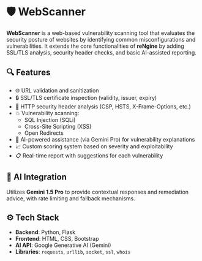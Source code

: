# 🛡️  WebScanner

**WebScanner** is a web-based vulnerability scanning tool that evaluates the security posture of websites by identifying common misconfigurations and vulnerabilities. It extends the core functionalities of **reNgine** by adding SSL/TLS analysis, security header checks, and basic AI-assisted reporting.

## 🔍 Features

- 🌐 URL validation and sanitization
- 🔒 SSL/TLS certificate inspection (validity, issuer, expiry)
- 🧾 HTTP security header analysis (CSP, HSTS, X-Frame-Options, etc.)
- 💥 Vulnerability scanning:
  - SQL Injection (SQLi)
  - Cross-Site Scripting (XSS)
  - Open Redirects
- 🧠 AI-powered assistance (via Gemini Pro) for vulnerability explanations
- 📈 Custom scoring system based on severity and exploitability
- 📋 Real-time report with suggestions for each vulnerability

## 🧠 AI Integration

Utilizes **Gemini 1.5 Pro** to provide contextual responses and remediation advice, with rate limiting and fallback mechanisms.

## ⚙️ Tech Stack

- **Backend**: Python, Flask
- **Frontend**: HTML, CSS, Bootstrap
- **AI API**: Google Generative AI (Gemini)
- **Libraries**: `requests`, `urllib`, `socket`, `ssl`, `whois`



